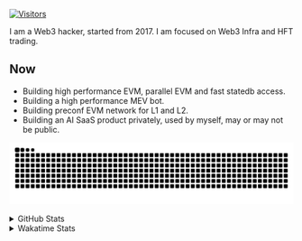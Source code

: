 <!-- markdownlint-disable MD041 MD010 MD033 -->
[![Visitors](https://api.visitorbadge.io/api/daily?path=Akagi201%2FAkagi201&label=Visitors%20Today&countColor=%2337d67a)](https://visitorbadge.io/status?path=Akagi201%2FAkagi201)

I am a Web3 hacker, started from 2017. I am focused on Web3 Infra and HFT trading.

## Now

* Building high performance EVM, parallel EVM and fast statedb access.
* Building a high performance MEV bot.
* Building preconf EVM network for L1 and L2.
* Building an AI SaaS product privately, used by myself, may or may not be public.

[![github contribution grid snake animation](https://raw.githubusercontent.com/Akagi201/Akagi201/output/github-contribution-grid-snake.svg#gh-light-mode-only)](https://github.com/Akagi201)

<details>
<summary>GitHub Stats</summary>
  <a href="https://github.com/Akagi201"><img alt="Profile Detail" src="https://raw.githubusercontent.com/Akagi201/Akagi201/master/profile-summary-card-output/dracula/0-profile-details.svg" /></a>
  <a href="https://github.com/Akagi201"><img alt="Github Stats" src="https://raw.githubusercontent.com/Akagi201/Akagi201/master/profile-summary-card-output/dracula/3-stats.svg" /></a>
  <a href="https://github.com/Akagi201"><img alt="Lang By Commits" src="https://raw.githubusercontent.com/Akagi201/Akagi201/master/profile-summary-card-output/dracula/2-most-commit-language.svg" /></a>
</details>

<details>
<summary>Wakatime Stats</summary>
<br>

<!--START_SECTION:waka-->

```txt
From: 29 December 2024 - To: 05 January 2025

Total Time: 24 hrs 16 mins

Other             11 hrs 29 mins  ████████████░░░░░░░░░░░░░   47.35 %
Rust              7 hrs 1 min     ███████▒░░░░░░░░░░░░░░░░░   28.94 %
sh                1 hr 20 mins    █▒░░░░░░░░░░░░░░░░░░░░░░░   05.53 %
TypeScript        43 mins         ▓░░░░░░░░░░░░░░░░░░░░░░░░   02.97 %
Markdown          39 mins         ▓░░░░░░░░░░░░░░░░░░░░░░░░   02.71 %
TOML              39 mins         ▓░░░░░░░░░░░░░░░░░░░░░░░░   02.69 %
JSON              33 mins         ▓░░░░░░░░░░░░░░░░░░░░░░░░   02.31 %
Python            21 mins         ▒░░░░░░░░░░░░░░░░░░░░░░░░   01.51 %
XML               21 mins         ▒░░░░░░░░░░░░░░░░░░░░░░░░   01.49 %
HTML              21 mins         ▒░░░░░░░░░░░░░░░░░░░░░░░░   01.44 %
```

<!--END_SECTION:waka-->

</details>
